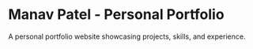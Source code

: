 # Manav Patel - Personal Portfolio
A personal portfolio website showcasing projects, skills, and experience.
